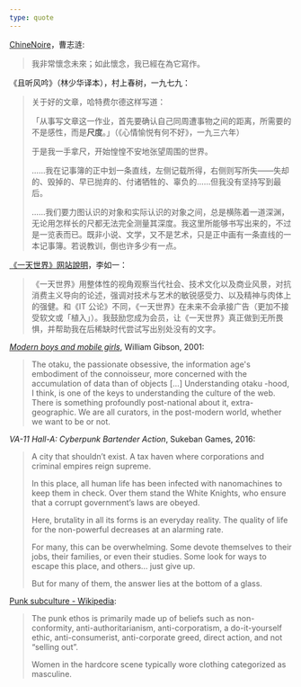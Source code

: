 ```yaml
---
type: quote
---
```


[ChineNoire](http://www.chinenoire.com/cosmos17/ChineNoire.html)，曹志涟:
> 我非常懷念未來；如此懷念，我已經在為它寫作。

《且听风吟》（林少华译本），村上春树，一九七九：
> 关于好的文章，哈特费尔德这样写道：
> 
> 「从事写文章这一作业，首先要确认自己同周遭事物之间的距离，所需要的不是感性，而是**尺度**。」（《心情愉悦有何不好》，一九三六年）
> 
> 于是我一手拿尺，开始惶惶不安地张望周围的世界。
> 
> ……我在记事簿的正中划一条直线，左侧记载所得，右侧则写所失——失却的、毁掉的、早已抛弃的、付诸牺牲的、辜负的……但我没有坚持写到最后。
> 
> ……我们要力图认识的对象和实际认识的对象之间，总是横陈着一道深渊，无论用怎样长的尺都无法完全测量其深度。我这里所能够书写出来的，不过是一览表而已。既非小说、文学，又不是艺术，只是正中画有一条直线的一本记事簿。若说教训，倒也许多少有一点。

[《一天世界》网站說明](https://blog.yitianshijie.net/about/)，李如一：
> 《一天世界》用整体性的视角观察当代社会、技术文化以及商业风景，对抗消费主义导向的论述，强调对技术与艺术的敏锐感受力、以及精神与肉体上的强健。和《IT 公论》不同，《一天世界》在未来不会承接广告（更加不接受软文或「植入」）。我鼓励您成为会员，让《一天世界》真正做到无所畏惧，并帮助我在后稀缺时代尝试写出别处没有的文字。

[*Modern boys and mobile girls*](https://www.theguardian.com/books/2001/apr/01/sciencefictionfantasyandhorror.features), William Gibson, 2001:
> The otaku, the passionate obsessive, the information age's embodiment of the connoisseur, more concerned with the accumulation of data than of objects \[…\] Understanding otaku -hood, I think, is one of the keys to understanding the culture of the web. There is something profoundly post-national about it, extra-geographic. We are all curators, in the post-modern world, whether we want to be or not.

*VA-11 Hall-A: Cyberpunk Bartender Action*, Sukeban Games, 2016:
> A city that shouldn’t exist. A tax haven where corporations and criminal empires reign supreme.
> 
> In this place, all human life has been infected with nanomachines to keep them in check. Over them stand the White Knights, who ensure that a corrupt government’s laws are obeyed.
> 
> Here, brutality in all its forms is an everyday reality. The quality of life for the non-powerful decreases at an alarming rate.
> 
> For many, this can be overwhelming. Some devote themselves to their jobs, their families, or even their studies. Some look for ways to escape this place, and others… just give up.
> 
> But for many of them,  the answer lies at the bottom of a glass.

[Punk subculture - Wikipedia](https://en.wikipedia.org/wiki/Punk_subculture):
> The punk ethos is primarily made up of beliefs such as non-conformity, anti-authoritarianism, anti-corporatism, a do-it-yourself ethic, anti-consumerist, anti-corporate greed, direct action, and not “selling out”.
> 
> Women in the hardcore scene typically wore clothing categorized as masculine.
